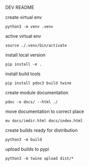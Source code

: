 DEV README

create virtual env
```
python3 -m venv .venv
```

active virtual env
```
source ./.venv/bin/activate
```

install local version
```
pip install -e .
```

install build tools
```
pip install pdoc3 build twine
```

create module documentation
```
pdoc -o docs/ --html ./
```

move documentation to correct place
```
mv docs/imdir.html docs/index.html
```

create builds ready for distribution
```
python3 -m build
```

upload builds to pypi
```
python3 -m twine upload dist/*
```
